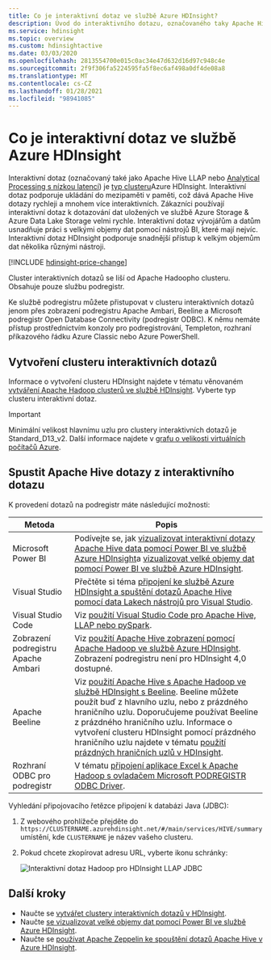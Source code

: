 ```yaml
---
title: Co je interaktivní dotaz ve službě Azure HDInsight?
description: Úvod do interaktivního dotazu, označovaného taky Apache Hive LLAP, ve službě Azure HDInsight
ms.service: hdinsight
ms.topic: overview
ms.custom: hdinsightactive
ms.date: 03/03/2020
ms.openlocfilehash: 2813554700e015c0ac34e47d632d16d97c948c4e
ms.sourcegitcommit: 2f9f306fa5224595fa5f8ec6af498a0df4de08a8
ms.translationtype: MT
ms.contentlocale: cs-CZ
ms.lasthandoff: 01/28/2021
ms.locfileid: "98941085"
---
```

# <a name="what-is-interactive-query-in-azure-hdinsight"></a>Co je interaktivní dotaz ve službě Azure HDInsight

Interaktivní dotaz (označovaný také jako Apache Hive LLAP nebo [Analytical Processing s nízkou latencí](https://cwiki.apache.org/confluence/display/Hive/LLAP)) je [typ clusteru](../hdinsight-hadoop-provision-linux-clusters.md#cluster-type)Azure HDInsight. Interaktivní dotaz podporuje ukládání do mezipaměti v paměti, což dává Apache Hive dotazy rychleji a mnohem více interaktivních. Zákazníci používají interaktivní dotaz k dotazování dat uložených ve službě Azure Storage & Azure Data Lake Storage velmi rychle. Interaktivní dotaz vývojářům a datům usnadňuje práci s velkými objemy dat pomocí nástrojů BI, které mají nejvíc. Interaktivní dotaz HDInsight podporuje snadnější přístup k velkým objemům dat několika různými nástroji.

[!INCLUDE [hdinsight-price-change](../../../includes/hdinsight-enhancements.md)]

Cluster interaktivních dotazů se liší od Apache Hadoopho clusteru. Obsahuje pouze službu podregistr.

Ke službě podregistru můžete přistupovat v clusteru interaktivních dotazů jenom přes zobrazení podregistru Apache Ambari, Beeline a Microsoft podregistr Open Database Connectivity (podregistr ODBC). K němu nemáte přístup prostřednictvím konzoly pro podregistrování, Templeton, rozhraní příkazového řádku Azure Classic nebo Azure PowerShell.

## <a name="create-an-interactive-query-cluster"></a>Vytvoření clusteru interaktivních dotazů

Informace o vytvoření clusteru HDInsight najdete v tématu věnovaném [vytváření Apache Hadoop clusterů ve službě HDInsight](../hdinsight-hadoop-provision-linux-clusters.md). Vyberte typ clusteru interaktivní dotaz.

> [!IMPORTANT]
> Minimální velikost hlavnímu uzlu pro clustery interaktivních dotazů je Standard_D13_v2. Další informace najdete v [grafu o velikosti virtuálních počítačů Azure](../../cloud-services/cloud-services-sizes-specs.md#dv2-series).

## <a name="execute-apache-hive-queries-from-interactive-query"></a>Spustit Apache Hive dotazy z interaktivního dotazu

K provedení dotazů na podregistr máte následující možnosti:

|Metoda |Popis |
|---|---|
|Microsoft Power BI|Podívejte se, jak [vizualizovat interaktivní dotazy Apache Hive data pomocí Power BI ve službě Azure HDInsight](./apache-hadoop-connect-hive-power-bi-directquery.md)a [vizualizovat velké objemy dat pomocí Power BI ve službě Azure HDInsight](../hadoop/apache-hadoop-connect-hive-power-bi.md).|
|Visual Studio|Přečtěte si téma [připojení ke službě Azure HDInsight a spuštění dotazů Apache Hive pomocí data Lakech nástrojů pro Visual Studio](../hadoop/apache-hadoop-visual-studio-tools-get-started.md#run-interactive-apache-hive-queries).|
|Visual Studio Code|Viz [použití Visual Studio Code pro Apache Hive, LLAP nebo pySpark](../hdinsight-for-vscode.md).|
|Zobrazení podregistru Apache Ambari|Viz [použití Apache Hive zobrazení pomocí Apache Hadoop ve službě Azure HDInsight](../hadoop/apache-hadoop-use-hive-ambari-view.md). Zobrazení podregistru není pro HDInsight 4,0 dostupné.|
|Apache Beeline|Viz [použití Apache Hive s Apache Hadoop ve službě HDInsight s Beeline](../hadoop/apache-hadoop-use-hive-beeline.md). Beeline můžete použít buď z hlavního uzlu, nebo z prázdného hraničního uzlu. Doporučujeme používat Beeline z prázdného hraničního uzlu. Informace o vytvoření clusteru HDInsight pomocí prázdného hraničního uzlu najdete v tématu [použití prázdných hraničních uzlů v HDInsight](../hdinsight-apps-use-edge-node.md).|
|Rozhraní ODBC pro podregistr|V tématu [připojení aplikace Excel k Apache Hadoop s ovladačem Microsoft PODREGISTR ODBC Driver](../hadoop/apache-hadoop-connect-excel-hive-odbc-driver.md).|

Vyhledání připojovacího řetězce připojení k databázi Java (JDBC):

1. Z webového prohlížeče přejděte do `https://CLUSTERNAME.azurehdinsight.net/#/main/services/HIVE/summary` umístění, kde `CLUSTERNAME` je název vašeho clusteru.
1. Pokud chcete zkopírovat adresu URL, vyberte ikonu schránky:

   ![Interaktivní dotaz Hadoop pro HDInsight LLAP JDBC](./media/apache-interactive-query-get-started/hdinsight-hadoop-use-interactive-hive-jdbc.png)

## <a name="next-steps"></a>Další kroky

* Naučte se [vytvářet clustery interaktivních dotazů v HDInsight](../hdinsight-hadoop-provision-linux-clusters.md).
* Naučte [se vizualizovat velké objemy dat pomocí Power BI ve službě Azure HDInsight](../hadoop/apache-hadoop-connect-hive-power-bi.md).
* Naučte se [používat Apache Zeppelin ke spouštění dotazů Apache Hive v Azure HDInsight](../interactive-query/hdinsight-connect-hive-zeppelin.md).
